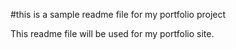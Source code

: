 #this is a sample readme file for my portfolio project

This readme file will be used for my portfolio site.
